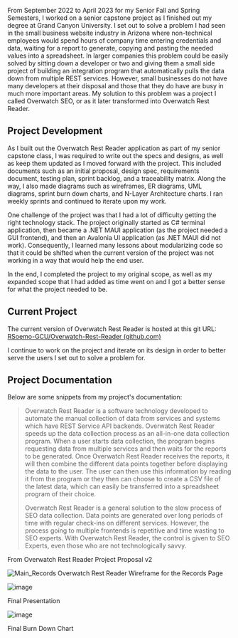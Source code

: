 From September 2022 to April 2023 for my Senior Fall and Spring Semesters, I worked on a senior capstone project as I finished out my degree at Grand Canyon University. I set out to solve a problem I had seen in the small business website industry in Arizona where non-technical employees would spend hours of company time entering credentials and data, waiting for a report to generate, copying and pasting the needed values into a spreadsheet. In larger companies this problem could be easily solved by sitting down a developer or two and giving them a small side project of building an integration program that automatically pulls the data down from multiple REST services. However, small businesses do not have many developers at their disposal and those that they do have are busy in much more important areas. My solution to this problem was a project I called Overwatch SEO, or as it later transformed into Overwatch Rest Reader.

## Project Development
As I built out the Overwatch Rest Reader application as part of my senior capstone class, I was required to write out the specs and designs, as well as keep them updated as I moved forward with the project. This included documents such as an initial proposal, design spec, requirements document, testing plan, sprint backlog, and a traceability matrix. Along the way, I also made diagrams such as wireframes, ER diagrams, UML diagrams, sprint burn down charts, and N-Layer Architecture charts. I ran weekly sprints and continued to iterate upon my work.

One challenge of the project was that I had a lot of difficulty getting the right technology stack. The project originally started as C# terminal application, then became a .NET MAUI application (as the project needed a GUI frontend), and then an Avalonia UI application (as .NET MAUI did not work). Consequently, I learned many lessons about modularizing code so that it could be shifted when the current version of the project was not working in a way that would help the end user.

In the end, I completed the project to my original scope, as well as my expanded scope that I had added as time went on and I got a better sense for what the project needed to be.

## Current Project
The current version of Overwatch Rest Reader is hosted at this git URL: [RSoemo-GCU/Overwatch-Rest-Reader (github.com)](https://github.com/RSoemo-GCU/Overwatch-Rest-Reader)

I continue to work on the project and iterate on its design in order to better serve the users I set out to solve a problem for.

## Project Documentation
Below are some snippets from my project's documentation:

> Overwatch Rest Reader is a software technology developed to automate
> the manual collection of data from services and systems which have
> REST Service API backends. Overwatch Rest Reader speeds up the data
> collection process as an all-in-one data collection program. When a
> user starts data collection, the program begins requesting data from
> multiple services and then waits for the reports to be generated. Once
> Overwatch Rest Reader receives the reports, it will then combine the
> different data points together before displaying the data to the user.
> The user can then use this information by reading it from the program
> or they then can choose to create a CSV file of the latest data, which
> can easily be transferred into a spreadsheet program of their choice.
> 
> Overwatch Rest Reader is a general solution to the slow process of SEO
> data collection. Data points are generated over long periods of time
> with regular check-ins on different services. However, the process
> going to multiple frontends is repetitive and time wasting to SEO
> experts. With Overwatch Rest Reader, the control is given to SEO
> Experts, even those who are not technologically savvy.
> 
From Overwatch Rest Reader Project Proposal v2


![Main_Records](https://user-images.githubusercontent.com/101227901/234661321-11227809-4e2d-4d71-add8-d34c8716199d.png)
Overwatch Rest Reader Wireframe for the Records Page

![image](https://user-images.githubusercontent.com/101227901/234661437-199ca6ac-e239-4d5c-99d8-bef5dc174db6.png)

 Final Presentation

![image](https://user-images.githubusercontent.com/101227901/234661511-a8a4fd3c-65df-4a18-8508-2478656dc828.png)

Final Burn Down Chart
